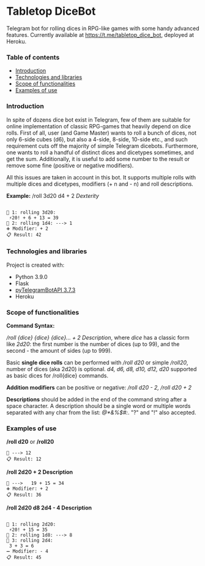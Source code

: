 # Tabletop DiceBot

Telegram bot for rolling dices in RPG-like games with some handy advanced features.
Currently available at https://t.me/tabletop_dice_bot, deployed at Heroku.

### Table of contents
* [Introduction](#introduction)
* [Technologies and libraries](#technologies-and-libraries)
* [Scope of functionalities](#scope-of-functionalities)
* [Examples of use](#examples-of-use)

### Introduction

In spite of dozens dice bot exist in Telegram, few of them are suitable for online implementation of classic RPG-games that heavily depend on dice rolls. First of all, user (and Game Master) wants to roll a bunch of dices, not only 6-side cubes (d6), but also a 4-side, 8-side, 10-side etc., and such requirement cuts off the majority of simple Telegram dicebots. Furthermore, one wants to roll a handful of distinct dices and dicetypes sometimes, and get the sum. Additionally, it is useful to add some number to the result or remove some fine (positive or negative modifiers).

All this issues are taken in account in this bot. It supports multiple rolls with multiple dices and dicetypes, modifiers (+ n and - n) and roll descriptions.

**Example:** /roll 3d20 d4 + 2 *Dexterity*

```@username rolled 3d20 1d4  + 2 ----> Dexterity:

🎲 1: rolling 3d20:
 ⚡️20! + 6 + 13 = 39
🎲 2: rolling 1d4: ---> 1
➕ Modifier: + 2
📋 Result: 42
```

### Technologies and libraries

Project is created with:
* Python 3.9.0
* Flask
* [pyTelegramBotAPI 3.7.3](https://github.com/eternnoir/pyTelegramBotAPI)
* Heroku

### Scope of functionalities

**Command Syntax:**

*/roll {dice} {dice} {dice}... + 2 Description*,
where *dice* has a classic form like *2d20*: the first number is the number of dices (up to 99), and the second - the amount of sides (up to 999).

Basic **single dice rolls** can be performed with */roll d20* or simple */roll20*, number of dices (aka 2d20) is optional. *d4, d6, d8, d10, d12, d20* supported as basic dices for /roll{dice} commands.

**Addition modifiers** can be positive or negative: */roll d20 - 2, /roll d20 + 2*

**Descriptions** should be added in the end of the command string after a space character. A description should be a single word or multiple words separated with any char from the list: *@\*&%$#:*. "?" and "!" also accepted.

### Examples of use

**/roll d20** or **/roll20**

```@username rolled 1d20  :
🎲 ---> 12
📋 Result: 12
```

**/roll 2d20 + 2 Description**

```@username rolled 2d20  + 2 ----> Description:
🎲 --->   19 + 15 = 34
➕ Modifier: + 2
📋 Result: 36
```

**/roll 2d20 d8 2d4 - 4 Description**

```@username rolled 2d20 1d8 2d4  - 4 ----> Description:

🎲 1: rolling 2d20:
 ⚡️20! + 15 = 35
🎲 2: rolling 1d8: ---> 8
🎲 3: rolling 2d4:
 3 + 3 = 6
➖ Modifier: - 4
📋 Result: 45
```
